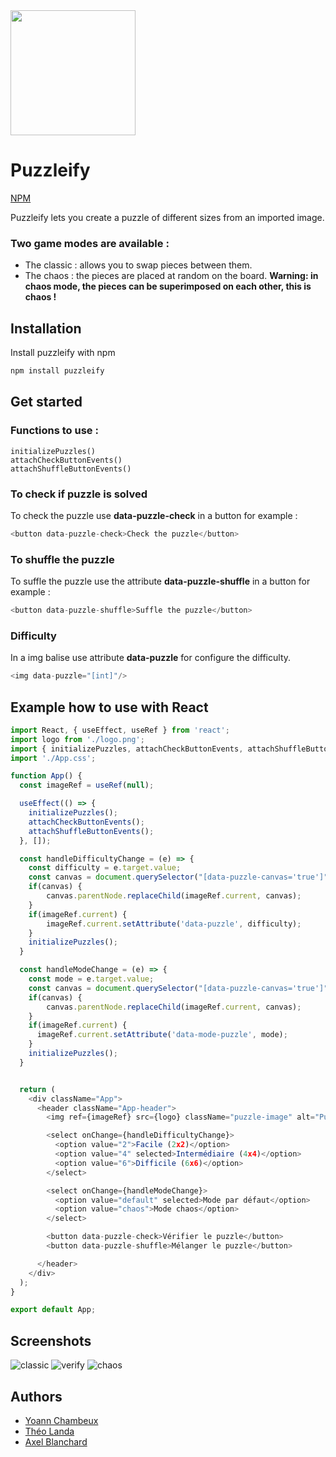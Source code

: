 <img src="./assets/img/logo.png" width="200">

# Puzzleify
[NPM](https://www.npmjs.com/package/puzzleify)

Puzzleify lets you create a puzzle of different sizes from an imported image.

### Two game modes are available :
- The classic : allows you to swap pieces between them.
- The chaos : the pieces are placed at random on the board.
  **Warning: in chaos mode, the pieces can be superimposed on each other, this is chaos !**



## Installation

Install puzzleify with npm

```bash
npm install puzzleify
```
## Get started

### Functions to use :
```
initializePuzzles()
attachCheckButtonEvents()
attachShuffleButtonEvents()
```
### To check if puzzle is solved   
To check the puzzle use **data-puzzle-check** in a button for example :
```js
<button data-puzzle-check>Check the puzzle</button>
```

### To shuffle the puzzle   
To suffle the puzzle use the attribute **data-puzzle-shuffle** in a button for example :
```js
<button data-puzzle-shuffle>Suffle the puzzle</button>
```
### Difficulty
In a img balise use attribute **data-puzzle** for configure the difficulty.
```js
<img data-puzzle="[int]"/>
```

## Example how to use with React

```js
import React, { useEffect, useRef } from 'react';
import logo from './logo.png';
import { initializePuzzles, attachCheckButtonEvents, attachShuffleButtonEvents  } from "puzzleify";
import './App.css';

function App() {
  const imageRef = useRef(null);

  useEffect(() => {
    initializePuzzles();
    attachCheckButtonEvents();
    attachShuffleButtonEvents();
  }, []);

  const handleDifficultyChange = (e) => {
    const difficulty = e.target.value;
    const canvas = document.querySelector("[data-puzzle-canvas='true']");
    if(canvas) {
        canvas.parentNode.replaceChild(imageRef.current, canvas);
    }
    if(imageRef.current) {
        imageRef.current.setAttribute('data-puzzle', difficulty);
    }
    initializePuzzles();
  }

  const handleModeChange = (e) => {
    const mode = e.target.value;
    const canvas = document.querySelector("[data-puzzle-canvas='true']");
    if(canvas) {
        canvas.parentNode.replaceChild(imageRef.current, canvas);
    }
    if(imageRef.current) {
      imageRef.current.setAttribute('data-mode-puzzle', mode);
    }
    initializePuzzles();
  }


  return (
    <div className="App">
      <header className="App-header">
        <img ref={imageRef} src={logo} className="puzzle-image" alt="Puzzleify example" data-puzzle="2" height="400" width="400" />

        <select onChange={handleDifficultyChange}>
          <option value="2">Facile (2x2)</option>
          <option value="4" selected>Intermédiaire (4x4)</option>
          <option value="6">Difficile (6x6)</option>
        </select>

        <select onChange={handleModeChange}>
          <option value="default" selected>Mode par défaut</option>
          <option value="chaos">Mode chaos</option>
        </select>

        <button data-puzzle-check>Vérifier le puzzle</button>
        <button data-puzzle-shuffle>Mélanger le puzzle</button>

      </header>
    </div>
  );
}

export default App;
```
## Screenshots

![classic](assets/img/classic.png)
![verify](assets/img/verify.png)
![chaos](assets/img/chaos.png)

## Authors

- [Yoann Chambeux](https://github.com/Yoann-CH)
- [Théo Landa](https://github.com/slorochi)
- [Axel Blanchard](https://www.github.com/imxale)
